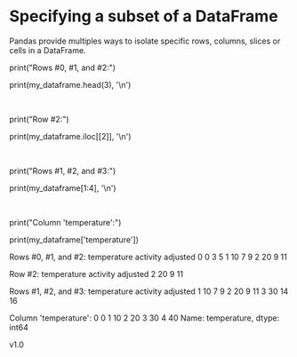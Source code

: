 
# Specifying a subset of a DataFrame

Pandas provide multiples ways to isolate specific rows, columns, slices or cells in a DataFrame.

print("Rows #0, #1, and #2:")

print(my_dataframe.head(3), '\n')

​

print("Row #2:")

print(my_dataframe.iloc[[2]], '\n')

​

print("Rows #1, #2, and #3:")

print(my_dataframe[1:4], '\n')

​

print("Column 'temperature':")

print(my_dataframe['temperature'])

Rows #0, #1, and #2:
   temperature  activity  adjusted
0            0         3         5
1           10         7         9
2           20         9        11 

Row #2:
   temperature  activity  adjusted
2           20         9        11 

Rows #1, #2, and #3:
   temperature  activity  adjusted
1           10         7         9
2           20         9        11
3           30        14        16 

Column 'temperature':
0     0
1    10
2    20
3    30
4    40
Name: temperature, dtype: int64


v1.0
